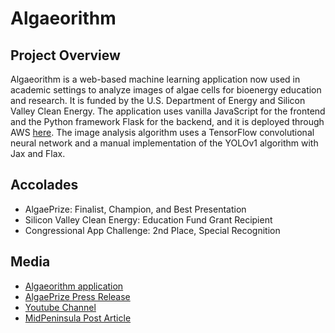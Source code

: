 # Algaeorithm

## Project Overview
Algaeorithm is a web-based machine learning application now used in academic settings to analyze images of algae cells for bioenergy education and research. It is funded by the U.S. Department of Energy and Silicon Valley Clean Energy. The application uses vanilla JavaScript for the frontend and the Python framework Flask for the backend, and it is deployed through AWS <a href="https://algaeorithm.com/">here</a>. The image analysis algorithm uses a TensorFlow convolutional neural network and a manual implementation of the YOLOv1 algorithm with Jax and Flax.

## Accolades

<ul>
  <li>AlgaePrize: Finalist, Champion, and Best Presentation</li>
  <li>Silicon Valley Clean Energy: Education Fund Grant Recipient</li>
  <li>Congressional App Challenge: 2nd Place, Special Recognition</li>
</ul>

## Media
<ul>
  <li><a href="https://algaeorithm.com">Algaeorithm application</a></li>
  <li><a href="https://isbscience.org/news/2023/08/10/high-school-duo-named-champions-in-doe-sponsored-algaeprize-competition/">AlgaePrize Press Release</a></li>
  <li><a href="https://www.youtube.com/@algaeorithm301">Youtube Channel</a></li>
  <li><a href="https://midpenpost.org/2022/06/12/how-a-rising-los-altos-senior-became-a-us-department-of-energy-algaeprize-finalist/">MidPeninsula Post Article</a></li>
</ul>
